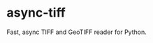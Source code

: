 # async-tiff

<!-- [![PyPI][pypi_badge]][pypi_link]

[pypi_badge]: https://badge.fury.io/py/geoindex-rs.svg
[pypi_link]: https://pypi.org/project/geoindex-rs/ -->

Fast, async TIFF and GeoTIFF reader for Python.

<!-- This documentation is for the Python bindings. [Refer here for the Rust crate documentation](https://docs.rs/geo-index). -->

